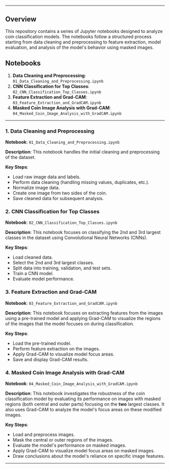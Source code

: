 
#

---

## Overview

This repository contains a series of Jupyter notebooks designed to analyze coin classification models. The notebooks follow a structured process starting from data cleaning and preprocessing to feature extraction, model evaluation, and analysis of the model's behavior using masked images.

## Notebooks

1. **Data Cleaning and Preprocessing**: `01_Data_Cleaning_and_Preprocessing.ipynb`
2. **CNN Classification for Top Classes**: `02_CNN_Classification_Top_Classes.ipynb`
3. **Feature Extraction and Grad-CAM**: `03_Feature_Extraction_and_GradCAM.ipynb`
4. **Masked Coin Image Analysis with Grad-CAM**: `04_Masked_Coin_Image_Analysis_with_GradCAM.ipynb`

---

### 1. Data Cleaning and Preprocessing

**Notebook**: `01_Data_Cleaning_and_Preprocessing.ipynb`

**Description**:
This notebook handles the initial cleaning and preprocessing of the dataset.

**Key Steps**:

- Load raw image data and labels.
- Perform data cleaning (handling missing values, duplicates, etc.).
- Normalize image data.
- Create one image from two sides of the coin.
- Save cleaned data for subsequent analysis.

### 2. CNN Classification for Top Classes

**Notebook**: `02_CNN_Classification_Top_Classes.ipynb`

**Description**:
This notebook focuses on classifying the 2nd and 3rd largest classes in the dataset using Convolutional Neural Networks (CNNs).

**Key Steps**:

- Load cleaned data.
- Select the 2nd and 3rd largest classes.
- Split data into training, validation, and test sets.
- Train a CNN model.
- Evaluate model performance.

### 3. Feature Extraction and Grad-CAM

**Notebook**: `03_Feature_Extraction_and_GradCAM.ipynb`

**Description**:
This notebook focuses on extracting features from the images using a pre-trained model and applying Grad-CAM to visualize the regions of the images that the model focuses on during classification.

**Key Steps**:

- Load the pre-trained model.
- Perform feature extraction on the images.
- Apply Grad-CAM to visualize model focus areas.
- Save and display Grad-CAM results.

### 4. Masked Coin Image Analysis with Grad-CAM

**Notebook**: `04_Masked_Coin_Image_Analysis_with_GradCAM.ipynb`

**Description**:
This notebook investigates the robustness of the coin classification model by evaluating its performance on images with masked regions (both central and outer parts) focusing on the **two** largest classes. It also uses Grad-CAM to analyze the model's focus areas on these modified images.

**Key Steps**:

- Load and preprocess images.
- Mask the central or outer regions of the images.
- Evaluate the model's performance on masked images.
- Apply Grad-CAM to visualize model focus areas on masked images.
- Draw conclusions about the model's reliance on specific image features.

---
